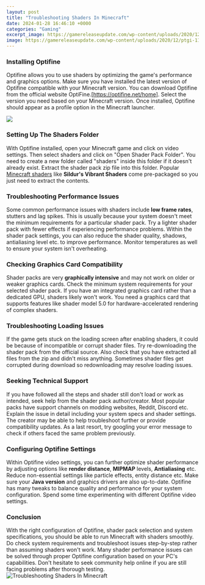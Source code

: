 ```yaml
---
layout: post
title: "Troubleshooting Shaders In Minecraft"
date: 2024-01-28 16:46:10 +0000
categories: "Gaming"
excerpt_image: https://gamereleaseupdate.com/wp-content/uploads/2020/12/ptgi-11-2048x1152.jpg
image: https://gamereleaseupdate.com/wp-content/uploads/2020/12/ptgi-11-2048x1152.jpg
---
```


### Installing Optifine
Optifine allows you to use shaders by optimizing the game's performance and graphics options. Make sure you have installed the latest version of Optifine compatible with your Minecraft version. You can download Optifine from the official website OptiFine.[https://optifine.net/home]. Select the version you need based on your Minecraft version. Once installed, Optifine should appear as a profile option in the Minecraft launcher. 

![](https://eex884vk5fw.exactdn.com/wp-content/uploads/sites/4/2022/12/Install-Shader-in-Minecraft-4.jpg)
### Setting Up The Shaders Folder
With Optifine installed, open your Minecraft game and click on video settings. Then select shaders and click on "Open Shader Pack Folder". You need to create a new folder called "shaders" inside this folder if it doesn't already exist. Extract the shader pack zip file into this folder. Popular [Minecraft shaders](https://store.fi.io.vn/chihuahuas-gamer-computer-video-game-lover-gaming-dog-chihuahua-dog) like **Sildur's Vibrant Shaders** come pre-packaged so you just need to extract the contents. 
### Troubleshooting Performance Issues
Some common performance issues with shaders include **low frame rates**, stutters and lag spikes. This is usually because your system doesn't meet the minimum requirements for a particular shader pack. Try a lighter shader pack with fewer effects if experiencing performance problems. Within the shader pack settings, you can also reduce the shader quality, shadows, antialiasing level etc. to improve performance. Monitor temperatures as well to ensure your system isn't overheating.
### Checking Graphics Card Compatibility 
Shader packs are very **graphically intensive** and may not work on older or weaker graphics cards. Check the minimum system requirements for your selected shader pack. If you have an integrated graphics card rather than a dedicated GPU, shaders likely won't work. You need a graphics card that supports features like shader model 5.0 for hardware-accelerated rendering of complex shaders. 
### Troubleshooting Loading Issues
If the game gets stuck on the loading screen after enabling shaders, it could be because of incompatible or corrupt shader files. Try re-downloading the shader pack from the official source. Also check that you have extracted all files from the zip and didn't miss anything. Sometimes shader files get corrupted during download so redownloading may resolve loading issues.
### Seeking Technical Support 
If you have followed all the steps and shader still don't load or work as intended, seek help from the shader pack author/creator. Most popular packs have support channels on modding websites, Reddit, Discord etc. Explain the issue in detail including your system specs and shader settings. The creator may be able to help troubleshoot further or provide compatibility updates. As a last resort, try googling your error message to check if others faced the same problem previously. 
### Configuring Optifine Settings
Within Optifine video settings, you can further optimize shader performance by adjusting options like **render distance**, **MIPMAP** levels, **Antialiasing** etc. Reduce non-essential settings like particle effects, entity distance etc. Make sure your **Java version** and graphics drivers are also up-to-date. Optifine has many tweaks to balance quality and performance for your system configuration. Spend some time experimenting with different Optifine video settings.
### Conclusion
With the right configuration of Optifine, shader pack selection and system specifications, you should be able to run Minecraft with shaders smoothly. Do check system requirements and troubleshoot issues step-by-step rather than assuming shaders won't work. Many shader performance issues can be solved through proper Optifine configuration based on your PC's capabilities. Don't hesitate to seek community help online if you are still facing problems after thorough testing.
![Troubleshooting Shaders In Minecraft](https://gamereleaseupdate.com/wp-content/uploads/2020/12/ptgi-11-2048x1152.jpg)